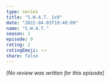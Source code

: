 ```yaml
---
type: series
title: "S.W.A.T. 1x9"
date: "2022-04-03T19:40:09"
name: "S.W.A.T."
season: 1
episode: 9
rating: 2
ratingEmoji: ⭐️⭐️
share: false
---
```


*[No review was written for this episode]*
